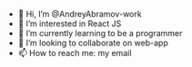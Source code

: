 - 👋 Hi, I’m @AndreyAbramov-work
- 👀 I’m interested in React JS
- 🌱 I’m currently learning to be a programmer
- 💞️ I’m looking to collaborate on web-app
- 📫 How to reach me: my email

<!---
AndreyAbramov-work/AndreyAbramov-work is a ✨ special ✨ repository because its `README.md` (this file) appears on your GitHub profile.
You can click the Preview link to take a look at your changes.
--->
